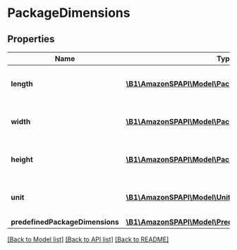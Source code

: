 # PackageDimensions

## Properties
Name | Type | Description | Notes
------------ | ------------- | ------------- | -------------
**length** | [**\B1\AmazonSPAPI\Model\PackageDimension**](PackageDimension.md) | The length dimension. If you don&#39;t specify PredefinedPackageDimensions, you must specify the Length. | [optional] 
**width** | [**\B1\AmazonSPAPI\Model\PackageDimension**](PackageDimension.md) | The width dimension. If you don&#39;t specify PredefinedPackageDimensions, you must specify the Width. | [optional] 
**height** | [**\B1\AmazonSPAPI\Model\PackageDimension**](PackageDimension.md) | The height dimension. If you don&#39;t specify PredefinedPackageDimensions, you must specify the Height. | [optional] 
**unit** | [**\B1\AmazonSPAPI\Model\UnitOfLength**](UnitOfLength.md) | The unit of measurement. If you don&#39;t specify PredefinedPackageDimensions, you must specify the Unit. | [optional] 
**predefinedPackageDimensions** | [**\B1\AmazonSPAPI\Model\PredefinedPackageDimensions**](PredefinedPackageDimensions.md) |  | [optional] 

[[Back to Model list]](../README.md#documentation-for-models) [[Back to API list]](../README.md#documentation-for-api-endpoints) [[Back to README]](../README.md)



